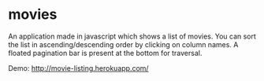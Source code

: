 # movies

An application made in javascript which shows a list of movies.
You can sort the list in ascending/descending order by clicking on column names. A floated pagination bar is present at the bottom for traversal.

Demo: http://movie-listing.herokuapp.com/

